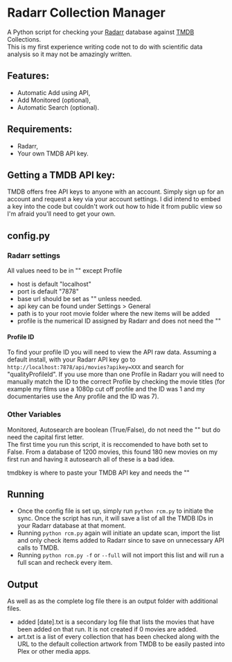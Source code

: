 # Radarr Collection Manager

A Python script for checking your [Radarr](https://radarr.video/) database against [TMDB](https://www.themoviedb.org/) Collections. <br>
This is my first experience writing code not to do with scientific data analysis so it may not be amazingly written.

## Features: <br>
- Automatic Add using API, <br>
- Add Monitored (optional), <br>
- Automatic Search (optional). <br>
  
## Requirements:
- Radarr, <br>
- Your own TMDB API key. <br>
  
## Getting a TMDB API key:<br>
TMDB offers free API keys to anyone with an account. Simply sign up for an account and request a key via your account settings. I did intend to embed a key into the code but couldn't work out how to hide it from public view so I'm afraid you'll need to get your own.
  
## config.py <br>
### Radarr settings <br>

All values need to be in "" except Profile <br>
- host is default "localhost"
- port is default "7878"
- base url should be set as "" unless needed. <br>
- api key can be found under Settings > General <br>
- path is to your root movie folder where the new items will be added <br>
- profile is the numerical ID assigned by Radarr and does not need the "" <br>
    
#### Profile ID
To find your profile ID you will need to view the API raw data. Assuming a default install, with your Radarr API key go to `http://localhost:7878/api/movies?apikey=XXX` and search for "qualityProfileId". If you use more than one Profile in Radarr you will need to manually match the ID to the correct Profile by checking the movie titles (for example my films use a 1080p cut off profile and the ID was 1 and my documentaries use the Any profile and the ID was 7).

### Other Variables 
Monitored, Autosearch are boolean (True/False), do not need the "" but do need the capital first letter. <br>
The first time you run this script, it is reccomended to have both set to False. From a database of 1200 movies, this found 180 new movies on my first run and having it autosearch all of these is a bad idea.

tmdbkey is where to paste your TMDB API key and needs the ""

## Running
- Once the config file is set up, simply run `python rcm.py` to initiate the sync. Once the script has run, it will save a list of all the TMDB IDs in your Radarr database at that moment. 
- Running `python rcm.py` again will initiate an update scan, import the list and only check items added to Radarr since to save on unnecessary API calls to TMDB. 
- Running `python rcm.py -f` or `--full` will not import this list and will run a full scan and recheck every item.

## Output
As well as as the complete log file there is an output folder with additional files. <br>
- added [date].txt is a secondary log file that lists the movies that have been added on that run. It is not created if 0 movies are added. <br>
- art.txt is a list of every collection that has been checked along with the URL to the default collection artwork from TMDB to be easily pasted into Plex or other media apps.
